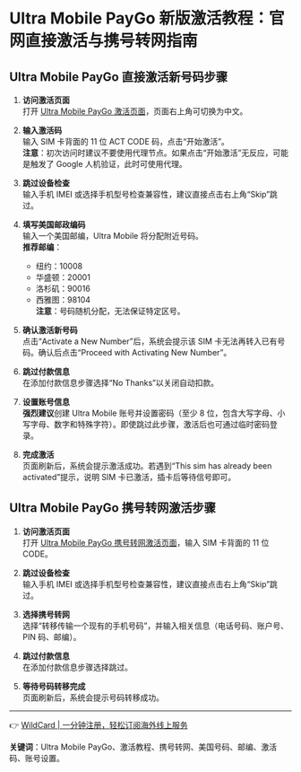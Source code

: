 # Ultra Mobile PayGo 新版激活教程：官网直接激活与携号转网指南

## Ultra Mobile PayGo 直接激活新号码步骤

1. **访问激活页面**  
   打开 [Ultra Mobile PayGo 激活页面](https://paygo.ultra.me/activate)，页面右上角可切换为中文。

2. **输入激活码**  
   输入 SIM 卡背面的 11 位 ACT CODE 码，点击“开始激活”。  
   **注意**：初次访问时建议不要使用代理节点。如果点击“开始激活”无反应，可能是触发了 Google 人机验证，此时可使用代理。

3. **跳过设备检查**  
   输入手机 IMEI 或选择手机型号检查兼容性，建议直接点击右上角“Skip”跳过。

4. **填写美国邮政编码**  
   输入一个美国邮编，Ultra Mobile 将分配附近号码。  
   **推荐邮编**：  
   - 纽约：10008  
   - 华盛顿：20001  
   - 洛杉矶：90016  
   - 西雅图：98104  
   **注意**：号码随机分配，无法保证特定区号。

5. **确认激活新号码**  
   点击“Activate a New Number”后，系统会提示该 SIM 卡无法再转入已有号码。确认后点击“Proceed with Activating New Number”。

6. **跳过付款信息**  
   在添加付款信息步骤选择“No Thanks”以关闭自动扣款。

7. **设置账号信息**  
   **强烈建议**创建 Ultra Mobile 账号并设置密码（至少 8 位，包含大写字母、小写字母、数字和特殊字符）。即使跳过此步骤，激活后也可通过临时密码登录。

8. **完成激活**  
   页面刷新后，系统会提示激活成功。若遇到“This sim has already been activated”提示，说明 SIM 卡已激活，插卡后等待信号即可。

## Ultra Mobile PayGo 携号转网激活步骤

1. **访问激活页面**  
   打开 [Ultra Mobile PayGo 携号转网激活页面](https://my.ultramobile.com/paygo/activation)，输入 SIM 卡背面的 11 位 CODE。

2. **跳过设备检查**  
   输入手机 IMEI 或选择手机型号检查兼容性，建议直接点击右上角“Skip”跳过。

3. **选择携号转网**  
   选择“转移传输一个现有的手机号码”，并输入相关信息（电话号码、账户号、PIN 码、邮编）。

4. **跳过付款信息**  
   在添加付款信息步骤选择跳过。

5. **等待号码转移完成**  
   页面刷新后，系统会提示号码转移成功。

---

👉 [WildCard | 一分钟注册，轻松订阅海外线上服务](https://bbtdd.com/WildCard)

**关键词**：Ultra Mobile PayGo、激活教程、携号转网、美国号码、邮编、激活码、账号设置。